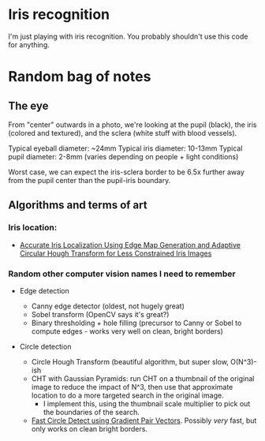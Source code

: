 # Iris recognition

I'm just playing with iris recognition. You probably shouldn't use
this code for anything.

# Random bag of notes

## The eye

From "center" outwards in a photo, we're looking at the pupil (black),
the iris (colored and textured), and the sclera (white stuff with
blood vessels).

Typical eyeball diameter: ~24mm
Typical iris diameter: 10-13mm
Typical pupil diameter: 2-8mm (varies depending on people + light conditions)

Worst case, we can expect the iris-sclera border to be 6.5x further
away from the pupil center than the pupil-iris boundary.

## Algorithms and terms of art

### Iris location:

- [Accurate Iris Localization Using Edge Map Generation and Adaptive Circular Hough Transform for Less Constrained Iris Images](http://www.iaescore.com/journals/index.php/IJECE/article/viewFile/732/489)

### Random other computer vision names I need to remember

- Edge detection
  - Canny edge detector (oldest, not hugely great)
  - Sobel transform (OpenCV says it's great?)
  - Binary thresholding + hole filling (precursor to Canny or Sobel to compute edges - works very well on clean, bright borders)

- Circle detection
  - Circle Hough Transform (beautiful algorithm, but super slow, O(N^3)-ish
  - CHT with Gaussian Pyramids: run CHT on a thumbnail of the original
    image to reduce the impact of N^3, then use that approximate
    location to do a more targeted search in the original image.
    - I implement this, using the thumbnail scale multiplier to pick
      out the boundaries of the search.
  - [Fast Circle Detect using Gradient Pair
    Vectors](http://staff.itee.uq.edu.au/lovell/aprs/dicta2003/pdf/0879.pdf). Possibly
    _very_ fast, but only works on clean bright borders.
